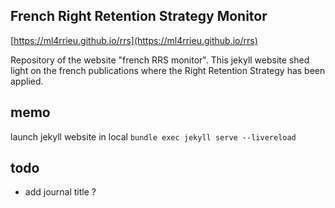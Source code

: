 ## French Right Retention Strategy Monitor


[https://ml4rrieu.github.io/rrs](https://ml4rrieu.github.io/rrs)


Repository of the website "french RRS monitor". This jekyll website shed light on the french publications where the Right Retention Strategy has been applied.


## memo

launch jekyll website in local `bundle exec jekyll serve --livereload`


## todo

- add journal title ?
